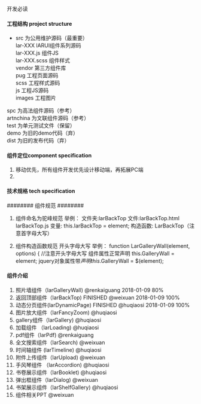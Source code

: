开发必读

#### 工程结构 project structure
* src 为公用维护源码（最重要）  
    lar-XXX lARUI组件系列源码  
       lar-XXX.js 组件JS  
       lar-XXX.scss 组件样式  
    vendor 第三方组件库  
    pug 工程页面源码  
    scss 工程样式源码  
    js 工程JS源码  
    images 工程图片  

spc 为高法组件源码（参考）  
artnchina 为文联组件源码（参考）  
test 为单元测试文件（保留）  
demo 为旧的demo代码（弃）  
dist 为旧的发布代码（弃）  

#### 组件定位component specification
1. 移动优先，所有组件开发优先设计移动端，再拓展PC端
2. 

#### 技术规格 tech specification
######## 组件规范 ########
1. 组件命名为驼峰规范
举例：
文件夹:larBackTop
文件:larBackTop.html larBackTop.js
变量: this.larBackTop = element;
构造函数: LarBackTop（注意首字母大写）

2. 组件构造函数规范
开头字母大写
举例：
function LarGalleryWall(element, options) {  //注意开头字母大写
组件属性正常声明
this.GalleryWall = element;
jquery对象属性带$声明
this.$GalleryWall = $(element);

#### 组件介绍
1. 照片墙组件（larGalleryWall) @renkaiguang
   2018-01-09  80%
2. 返回顶部组件（larBackTop) FINISHED @weixuan
   2018-01-09  100%
3. 动态分页组件(larDynamicPage) FINISHED @huqiaosi
   2018-01-09  100%
4. 图片放大组件（larFancyZoom) @huqiaosi
5. gallery组件（larGallery) @huqiaosi
6. 加载组件 （larLoading) @huqiaosi
7. pdf组件（larPdf) @renkaiguang
8. 全文搜索组件（larSearch) @weixuan
9. 时间轴组件 (larTimeline) @huqiaosi
10. 附件上传组件（larUpload) @weixuan
11. 手风琴组件 （larAccordion) @huqiaosi
12. 书卷展示组件（larBooklet) @huqiaosi
13. 弹出框组件（larDialog) @weixuan
14. 书架展示组件（larShelfGallery) @huqiaosi
15. 组件相关PPT @weixuan

